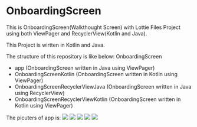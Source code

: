 # OnboardingScreen
This is OnboardingScreen(Walkthought Screen) with Lottie Files Project using both ViewPager and RecyclerView(Kotlin and Java).

This Project is wirtten in Kotlin and Java.

The structure of this repository is like below:
OnboardingScreen 
* app (OnboardingScreen written in Java using ViewPager)
* OnboardingScreenKotlin (OnboardingScreen written in Kotlin using ViewPager)
*  OnboardingScreenRecyclerViewJava (OnboardingScreen written in Java using RecyclerView)
*  OnboardingScreenRecyclerViewKotlin (OnboardingScreen written in Kotlin using ViewPager)

The picuters of app is:
![](ui_snapshot.png)
![](ui_snapshot.png)
![](ui_snapshot.png)
![](ui_snapshot.png)
![](ui_snapshot.png)
